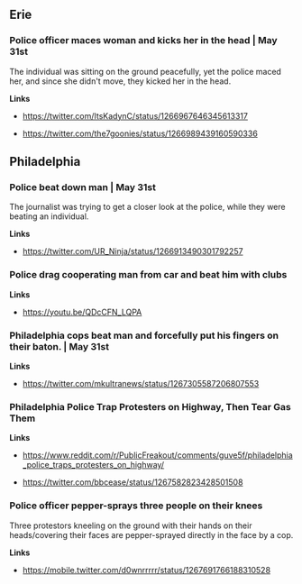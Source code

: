 ## Erie

### Police officer maces woman and kicks her in the head | May 31st

The individual was sitting on the ground peacefully, yet the police maced her, and since she didn't move, they kicked her in the head.

**Links**

* https://twitter.com/ItsKadynC/status/1266967646345613317

* https://twitter.com/the7goonies/status/1266989439160590336

## Philadelphia

### Police beat down man | May 31st

The journalist was trying to get a closer look at the police, while they were beating an individual.

**Links**

* https://twitter.com/UR_Ninja/status/1266913490301792257


### Police drag cooperating man from car and beat him with clubs

**Links**

* https://youtu.be/QDcCFN_LQPA


### Philadelphia cops beat man and forcefully put his fingers on their baton. | May 31st

**Links**

* https://twitter.com/mkultranews/status/1267305587206807553

### Philadelphia Police Trap Protesters on Highway, Then Tear Gas Them

**Links**

* https://www.reddit.com/r/PublicFreakout/comments/guve5f/philadelphia_police_traps_protesters_on_highway/

* https://twitter.com/bbcease/status/1267582823428501508

### Police officer pepper-sprays three people on their knees

Three protestors kneeling on the ground with their hands on their heads/covering their faces are pepper-sprayed directly in the face by a cop.

**Links**

* https://mobile.twitter.com/d0wnrrrrr/status/1267691766188310528
